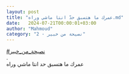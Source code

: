```yaml
---
layout: post
title: "عمرك ما هتسبق حدّ انتا ماشي وراه.md"
date:   2024-07-21T00:00:01+03:00
author: "Mahmoud"
category: "2 - نصيحة من خبير"
---
```

[\#نصيحة_من_خبير](https://www.facebook.com/hashtag/%D9%86%D8%B5%D9%8A%D8%AD%D8%A9_%D9%85%D9%86_%D8%AE%D8%A8%D9%8A%D8%B1?__eep__=6&__cft__%5b0%5d=AZUnLiC3Yks47Ig8cUuCvnBBBZfM0rfQmktQw82OBXrDCViBb-WlENjsfjRnoh5yC9iYqfzTCGKEUCD8lAVRRiDbGv9PRlxGz3JgXfO81UpCA0sCwlIJE0A1yAz0p-iaovJHdDQQ0jd1taZY708WMIeb9jVxW9dAvpSTc5sI7BbO0g&__tn__=*NK-R)\
.\
عمرك ما هتسبق حد انتا ماشي وراه
